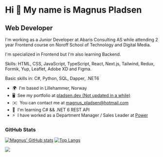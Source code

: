 Hi 👋 My name is Magnus Pladsen
===============================

Web Developer
-------------

I'm working as a Junior Developer at Abaris Consulting AS while attending 2 year Frontend course on Noroff School of Technology and Digital Media.

I'm specialized in Frontend but I'm also learning Backend.

Skills: HTML, CSS, JavaScript, TypeScript, React, Next.js, Tailwind, Redux, Formik, Yup, Leaflet, Adobe XD and Figma.

Basic skills in: C#, Python, SQL, Dapper, .NET6

*   🌍  I'm based in Lillehammer, Norway
*   🖥️  See my portfolio at [pladsen.dev (Not updated in a while)](http://pladsen.dev)
*   ✉️  You can contact me at [magnus\_pladsen@hotmail.com](mailto:magnus_pladsen@hotmail.com)
*   🧠  I'm learning C# && .NET 6 REST API
*   ⚡  I have worked as a Department Manager / Sales Leader at <a href="https://www.power.no">Power</a>



### GitHub Stats

[![Magnus' GitHub stats](https://github-readme-stats.pladsen.dev/api?username=MagnusPladsen&theme=dark)](https://github.com/anuraghazra/github-readme-stats) [![Top Langs](https://github-readme-stats.pladsen.dev/api/top-langs/?username=MagnusPladsen&layout=compact&theme=dark)](https://github.com/MagnusPladsen/github-readme-stats)


![](https://komarev.com/ghpvc/?username=MagnusPladsen&color=blue)
